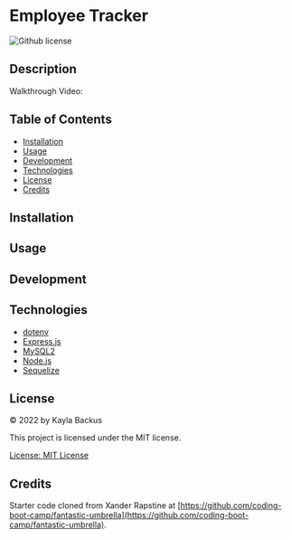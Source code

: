# Employee Tracker
![Github license](https://img.shields.io/badge/license-MIT-blue.svg)

## Description
Walkthrough Video:

## Table of Contents
- [Installation](#installation)
- [Usage](#usage)
- [Development](#development)
- [Technologies](#technologies)
- [License](#license)
- [Credits](#credits)

## Installation

## Usage

## Development

## Technologies
- [dotenv](https://www.npmjs.com/package/dotenv)
- [Express.js](https://expressjs.com/)
- [MySQL2](https://www.npmjs.com/package/mysql2)
- [Node.js](https://nodejs.dev/)
- [Sequelize](https://www.npmjs.com/package/sequelize)


## License
&copy; 2022 by Kayla Backus

This project is licensed under the MIT license.

[License: MIT License](https://opensource.org/licenses/MIT)

## Credits
Starter code cloned from Xander Rapstine at [https://github.com/coding-boot-camp/fantastic-umbrella](https://github.com/coding-boot-camp/fantastic-umbrella).
